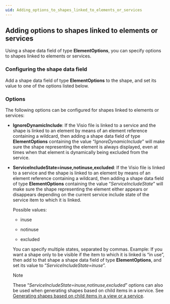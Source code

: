 ```yaml
---
uid: Adding_options_to_shapes_linked_to_elements_or_services
---
```


## Adding options to shapes linked to elements or services

Using a shape data field of type **ElementOptions**, you can specify options to shapes linked to elements or services.

### Configuring the shape data field

Add a shape data field of type **ElementOptions** to the shape, and set its value to one of the options listed below.

### Options

The following options can be configured for shapes linked to elements or services:

- **IgnoreDynamicInclude**: If the Visio file is linked to a service and the shape is linked to an element by means of an element reference containing a wildcard, then adding a shape data field of type **ElementOptions** containing the value “*IgnoreDynamicInclude*” will make sure the shape representing the element is always displayed, even at times when that element is dynamically being excluded from the service.

- **ServiceIncludeState=inuse,notinuse,excluded**: If the Visio file is linked to a service and the shape is linked to an element by means of an element reference containing a wildcard, then adding a shape data field of type **ElementOptions** containing the value “*ServiceIncludeState*” will make sure the shape representing the element either appears or disappears depending on the current service include state of the service item to which it is linked.

    Possible values:

    - inuse

    - notinuse

    - excluded

    You can specify multiple states, separated by commas.     Example: If you want a shape only to be visible if the item to which it is linked is “in use”, then add to that shape a shape data field of type **ElementOptions**, and set its value to “*ServiceIncludeState=inuse*”.

    > [!NOTE]
    > These “*ServiceIncludeState=inuse,notinuse,excluded*” options can also be used when generating shapes based on child items in a service. See [Generating shapes based on child items in a view or a service](Generating_shapes_based_on_child_items_in_a_view_or_a_service.md).
    >
